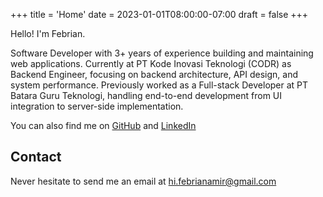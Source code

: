 +++
title = 'Home'
date = 2023-01-01T08:00:00-07:00
draft = false
+++

Hello! I'm Febrian.

Software Developer with 3+ years of experience building and maintaining web applications. Currently at PT Kode Inovasi Teknologi (CODR) as Backend Engineer, focusing on backend architecture, API design, and system performance. Previously worked as a Full-stack Developer at PT Batara Guru Teknologi, handling end-to-end development from UI integration to server-side implementation.

You can also find me on [GitHub](https://github.com/febrianamir) and [LinkedIn](https://www.linkedin.com/in/febrianamir)

## Contact

Never hesitate to send me an email at hi.febrianamir@gmail.com 
